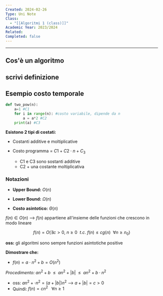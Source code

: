 ```yaml
---
Created: 2024-02-26
Type: Uni Note
Class:
  - "[[Algoritmi 1 (class)]]"
Academic Year: 2023/2024
Related: 
Completed: false
---
```

---
## Cos'è un algoritmo
**scrivi definizione**
- 

## Esempio costo temporale

```python
def two_pow(n):
	a=1 #C1
	for i in range(n): #costo variabile, dipende da n
		a = a*2 #C2
	print(a) #C3
```

**Esistono 2 tipi di costati:**
- Costanti additive e moltiplicative

- Costo programma = $C1 + C2\cdot n + C_{3}$
	- C1 e C3 sono sostanti additive
	- C2 + una costante moltiplicativa

### Notazioni
- **Upper Bound:** $O(n)$

- **Lower Bound:** $\Omega(n)$

- **Costo asintotico:** $\Theta(n)$

$f(n)\in O(n)$ --> $f(n)$ appartiene all'insieme delle funzioni che crescono in modo lineare

$$
f(n)=O(\exists c>0,\ n\geq 0\ \  t.c.\ f(n)\leq cg(n)\ \ \forall n\geq n_{0})
$$

**oss:** gli algoritmi sono sempre funzioni asintotiche positive



**Dimostrare che:**
- $f(n)=a\cdot n^{2}+b = O(n^{2})$

*Procedimento:* $an^{2}+b\ \ \leq \ \ an^{2} + |b|\ \ \leq \ \ an^{2} + b\cdot n^{2}$ 
- oss: $an^{2} + \cdot n^{2} = (a+ |b|) n^{2}$ --> $a+|b| = c>0$
- Quindi: $f(n) = cn^{2}\ \ \ \forall n\geq 1$

